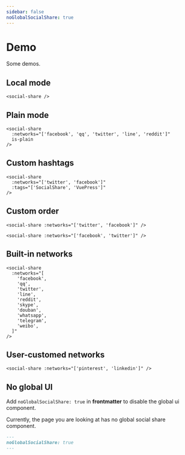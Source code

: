 ```yaml
---
sidebar: false
noGlobalSocialShare: true
---
```


# Demo

Some demos.

## Local mode

```vue
<social-share />
```

<social-share />

## Plain mode

```vue
<social-share
  :networks="['facebook', 'qq', 'twitter', 'line', 'reddit']"
  is-plain
/>
```

<social-share :networks="['facebook', 'qq', 'twitter', 'line', 'reddit']" is-plain />

## Custom hashtags

```vue
<social-share
  :networks="['twitter', 'facebook']"
  :tags="['SocialShare', 'VuePress']"
/>
```

<social-share :networks="['twitter', 'facebook']" :tags="['SocialShare', 'VuePress']" />

## Custom order

```vue
<social-share :networks="['twitter', 'facebook']" />

<social-share :networks="['facebook', 'twitter']" />
```

<social-share :networks="['twitter', 'facebook']" />

<social-share :networks="['facebook', 'twitter']" />

## Built-in networks

```vue
<social-share
  :networks="[
    'facebook',
    'qq',
    'twitter',
    'line',
    'reddit',
    'skype',
    'douban',
    'whatsapp',
    'telegram',
    'weibo',
  ]"
/>
```

<social-share :networks="['facebook', 'qq', 'twitter', 'line', 'reddit', 'skype', 'douban', 'whatsapp', 'telegram', 'weibo']" />

## User-customed networks

```vue
<social-share :networks="['pinterest', 'linkedin']" />
```

<social-share 
  :networks="['pinterest', 'linkedin']" 
/>

## No global UI

Add `noGlobalSocialShare: true` in **frontmatter** to disable the global ui component.

Currently, the page you are looking at has no global social share component.

```markdown
---
noGlobalSocialShare: true
---
```
